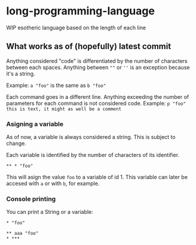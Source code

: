 # long-programming-language
WIP esotheric language based on the length of each line

## What works as of (hopefully) latest commit
Anything considered "code" is differentiated by the number of characters between each spaces. Anything between `""` or `''` is an exception because it's a string.

Example:
`a "foo"` is the same as `b "foo"`

Each command goes in a different line. Anything exceeding the number of parameters for each command is not considered code.
Example:
`p "foo" this is text, it might as well be a comment`

### Asigning a variable
As of now, a variable is always considered a string. This is subject to change.

Each variable is identified by the number of characters of its identifier.

`** * "foo"`

This will asign the value `foo` to a variable of id 1. This variable can later be accesed with `a` or with `b`, for example.

### Console printing
You can print a String or a variable:

`* "foo"`

```
** aaa "foo"
* ***
```
